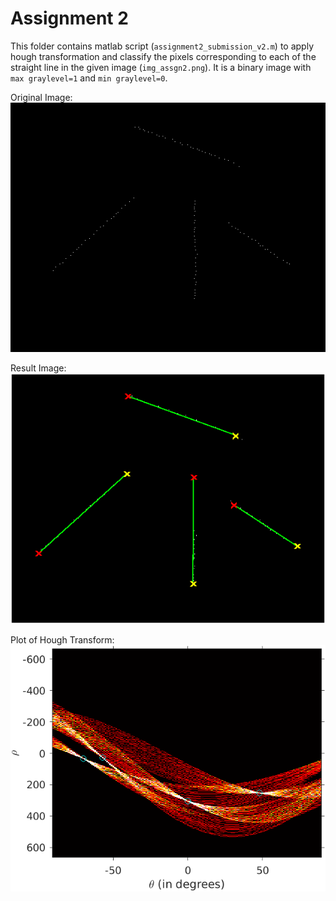 # Assignment 2

This folder contains matlab script (`assignment2_submission_v2.m`) to apply hough transformation and classify the pixels corresponding to each of the straight line in the given image (`img_assgn2.png`). It is a binary image with `max graylevel=1` and `min graylevel=0`.

Original Image:
![original](img_assgn2.png)

Result Image:
![result](assign2_result_img.png)

Plot of Hough Transform:
![Hough Transform](assign2_hough_transform_plot.png)

